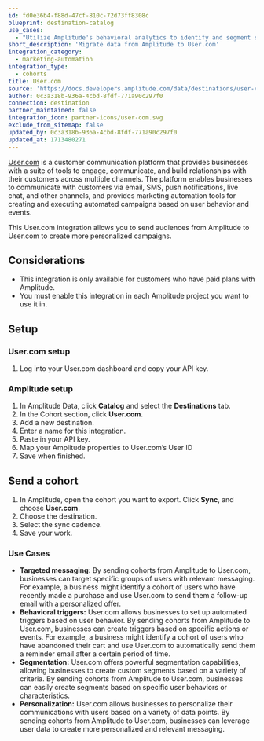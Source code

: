 ```yaml
---
id: fd0e36b4-f88d-47cf-810c-72d73ff8308c
blueprint: destination-catalog
use_cases:
  - "Utilize Amplitude's behavioral analytics to identify and segment specific user groups. By sending these cohorts to User.com, businesses can create targeted messaging and personalized communication across various channels such as email, SMS, and chatbots."
short_description: 'Migrate data from Amplitude to User.com'
integration_category:
  - marketing-automation
integration_type:
  - cohorts
title: User.com
source: 'https://docs.developers.amplitude.com/data/destinations/user-com'
author: 0c3a318b-936a-4cbd-8fdf-771a90c297f0
connection: destination
partner_maintained: false
integration_icon: partner-icons/user-com.svg
exclude_from_sitemap: false
updated_by: 0c3a318b-936a-4cbd-8fdf-771a90c297f0
updated_at: 1713480271
---
```

[User.com](https://www.user.com/en) is a customer communication platform that provides businesses with a suite of tools to engage, communicate, and build relationships with their customers across multiple channels. The platform enables businesses to communicate with customers via email, SMS, push notifications, live chat, and other channels, and provides marketing automation tools for creating and executing automated campaigns based on user behavior and events.

This User.com integration allows you to send audiences from Amplitude to User.com to create more personalized campaigns. 

## Considerations

- This integration is only available for customers who have paid plans with Amplitude.
- You must enable this integration in each Amplitude project you want to use it in.

## Setup

### User.com setup

1. Log into your User.com dashboard and copy your API key.

### Amplitude setup

1. In Amplitude Data, click **Catalog** and select the **Destinations** tab.
2. In the Cohort section, click **User.com**.
3. Add a new destination.
4. Enter a name for this integration.
5. Paste in your API key.
6. Map your Amplitude properties to User.com’s User ID
7. Save when finished.

## Send a cohort

1. In Amplitude, open the cohort you want to export. Click **Sync**, and choose **User.com**.
2. Choose the destination.
3. Select the sync cadence.
4. Save your work.

### Use Cases

- **Targeted messaging:** By sending cohorts from Amplitude to User.com, businesses can target specific groups of users with relevant messaging. For example, a business might identify a cohort of users who have recently made a purchase and use User.com to send them a follow-up email with a personalized offer.
- **Behavioral triggers:** User.com allows businesses to set up automated triggers based on user behavior. By sending cohorts from Amplitude to User.com, businesses can create triggers based on specific actions or events. For example, a business might identify a cohort of users who have abandoned their cart and use User.com to automatically send them a reminder email after a certain period of time.
- **Segmentation:** User.com offers powerful segmentation capabilities, allowing businesses to create custom segments based on a variety of criteria. By sending cohorts from Amplitude to User.com, businesses can easily create segments based on specific user behaviors or characteristics.
- **Personalization:** User.com allows businesses to personalize their communications with users based on a variety of data points. By sending cohorts from Amplitude to User.com, businesses can leverage user data to create more personalized and relevant messaging.
